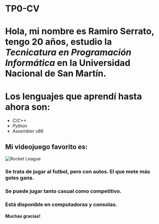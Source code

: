 # TP0-CV
# Hola, mi nombre es **Ramiro Serrato**, tengo 20 años, estudio la *Tecnicatura en Programación Informática* en la **Universidad Nacional de San Martín**.

# Los lenguajes que aprendí hasta ahora son:
- *C/C++*
- *Python*
- *Assembler x86*

## Mi videojuego favorito es:

![Rocket League](https://www.rocketleague.com/images/keyart/rl_evergreen.jpg)

### Se trata de jugar al futbol, pero con autos. El que mete más goles gana.
### Se puede jugar tanto casual como competitivo.
### Está disponible en computadoras y consolas.

#### Muchas gracias!